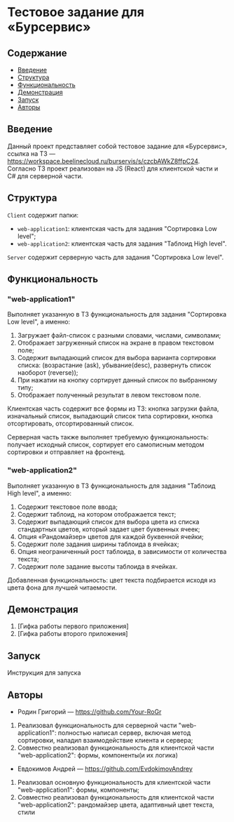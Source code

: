 # Тестовое задание для «Бурсервис»

## Содержание
- [Введение](#Введение)
- [Структура](#Структура)
- [Функциональность](#Функциональность)
- [Демонстрация](#Демонстрация)
- [Запуск](#Запуск)
- [Авторы](#Авторы)

## Введение
Данный проект представляет собой тестовое задание для «Бурсервис», ссылка на ТЗ — https://workspace.beelinecloud.ru/burservis/s/czcbAWkZ8ffpC24. Согласно ТЗ проект реализован на JS (React) для клиентской части и C# для серверной части.

## Структура
`Client` содержит папки:
- `web-application1`: клиентская часть для задания "Сортировка Low level";
- `web-application2`: клиентская часть для задания "Таблоид High level".

`Server` содержит серверную часть для задания "Сортировка Low level".

## Функциональность
### "web-application1"
Выполняет указанную в ТЗ функциональность для задания "Сортировка Low level", а именно:
1. Загружает файл-список c разными словами, числами, символами;
2. Отображает загруженный список на экране в правом текстовом поле;
3. Содержит выпадающий список для выбора варианта сортировки списка: (возрастание (ask), убывание(desc), развернуть список наоборот (reverse));
4. При нажатии на кнопку сортирует данный список по выбранному типу;
5. Отображает полученный результат в левом текстовом поле.

Клиентская часть содержит все формы из ТЗ: кнопка загрузки файла, изначальный список, выпадающий список типа сортировки, кнопка отсортировать, отсортированный список.

Серверная часть также выполняет требуемую функциональность: получает исходный список, сортирует его самописным методом сортировки и отправляет на фронтенд.

### "web-application2"
Выполняет указанную в ТЗ функциональность для задания "Таблоид High level", а именно:
1. Содержит текстовое поле ввода;
2. Содержит таблоид, на котором отображается текст;
3. Содержит выпадающий список для выбора цвета из списка стандартных цветов, который задает цвет буквенных ячеек;
4. Опция «Рандомайзер» цветов для каждой буквенной ячейки;
5. Содержит поле задания ширины таблоида в ячейках;
6. Опция неограниченный рост таблоида, в зависимости от количества текста;
7. Содержит поле задание высоты таблоида в ячейках. 

Добавленная функциональность: цвет текста подбирается исходя из цвета фона для лучшей читаемости.

## Демонстрация
1. [Гифка работы первого приложения]
2. [Гифка работы второго приложения]

## Запуск
Инструкция для запуска

## Авторы
- Родин Григорий — https://github.com/Your-RoGr
1. Реализовал функциональность для серверной части "web-application1":
   полностью написал сервер, включая метод сортировки, наладил взаимодействие клиента и сервера;
2. Совместно реализовал функциональность для клиентской части "web-application2":
   формы, компоненты(и их логика)

- Евдокимов Андрей — https://github.com/EvdokimovAndrey
1. Реализовал основную функциональность для клиентской части "web-application1":
   формы, компоненты;
2. Совместно реализовал функциональность для клиентской части "web-application2":
   рандомайзер цвета, адаптивный цвет текста, стили

